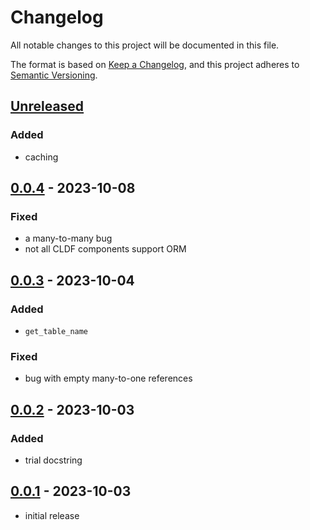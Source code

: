 # Changelog
All notable changes to this project will be documented in this file.

The format is based on [Keep a Changelog](https://keepachangelog.com/en/1.1.0/),
and this project adheres to [Semantic Versioning](https://semver.org/spec/v2.0.0.html).

## [Unreleased]

### Added
* caching

## [0.0.4] - 2023-10-08

### Fixed
* a many-to-many bug
* not all CLDF components support ORM

## [0.0.3] - 2023-10-04

### Added
* `get_table_name`

### Fixed
* bug with empty many-to-one references

## [0.0.2] - 2023-10-03

### Added
* trial docstring

## [0.0.1] - 2023-10-03
* initial release

[Unreleased]: https://github.com/fmatter/cldf-rel/compare/v0.0.4...HEAD
[0.0.4]: https://github.com/fmatter/cldf-rel/compare/v0.0.3...v0.0.4
[0.0.3]: https://github.com/fmatter/cldf-rel/compare/v0.0.2...v0.0.3
[0.0.2]: https://github.com/fmatter/cldf-rel/compare/v0.0.1...v0.0.2
[0.0.1]: https://github.com/fmatter/cldf-rel/releases/tag/v0.0.1